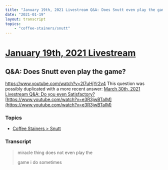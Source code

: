 ```yaml
---
title: "January 19th, 2021 Livestream Q&A: Does Snutt even play the game?"
date: "2021-01-19"
layout: transcript
topics:
    - "coffee-stainers/snutt"
---
```

# [January 19th, 2021 Livestream](../2021-01-19.md)
## Q&A: Does Snutt even play the game?
https://www.youtube.com/watch?v=2l7uHjYr2v4
This question was possibly duplicated with a more recent answer: [March 30th, 2021 Livestream Q&A: Do you even Satisfactory?](./yt-e3R3jwBTaIM.md) [https://www.youtube.com/watch?v=e3R3jwBTaIM](https://www.youtube.com/watch?v=e3R3jwBTaIM)


### Topics
* [Coffee Stainers > Snutt](../topics/coffee-stainers/snutt.md)

### Transcript

> miracle thing does not even play the
>
> game i do sometimes

